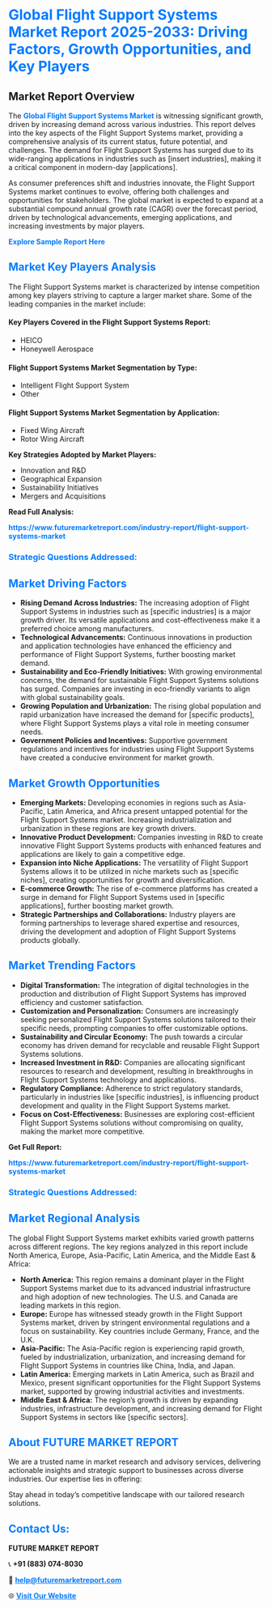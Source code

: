 <h1 style="color: #007BFF;">Global Flight Support Systems Market Report 2025-2033: Driving Factors, Growth Opportunities, and Key Players</h1>

<section id="overview">
<h2>Market Report Overview</h2>
<p>The <a href="https://www.futuremarketreport.com/industry-report/flight-support-systems-market" style="color: #007BFF; text-decoration: none;"><strong>Global Flight Support Systems Market</strong></a> is witnessing significant growth, driven by increasing demand across various industries. This report delves into the key aspects of the Flight Support Systems market, providing a comprehensive analysis of its current status, future potential, and challenges. The demand for Flight Support Systems has surged due to its wide-ranging applications in industries such as [insert industries], making it a critical component in modern-day [applications].</p>
<p>As consumer preferences shift and industries innovate, the Flight Support Systems market continues to evolve, offering both challenges and opportunities for stakeholders. The global market is expected to expand at a substantial compound annual growth rate (CAGR) over the forecast period, driven by technological advancements, emerging applications, and increasing investments by major players.</p>
</section>

<section id="overview">
<p><a href="https://www.futuremarketreport.com/request-sample/reportId=84394" style="color: #007BFF; text-decoration: none;"><strong>Explore Sample Report Here</strong></a></p>
</section>

<section id="key-players">
<h2 style="color: #007BFF;">Market Key Players Analysis</h2>
<p>The Flight Support Systems market is characterized by intense competition among key players striving to capture a larger market share. Some of the leading companies in the market include:</p>
<h4>Key Players Covered in the Flight Support Systems Report:</h4>
<ul><li>HEICO</li><li>Honeywell Aerospace</li></ul>
<h4>Flight Support Systems Market Segmentation by Type:</h4>
<ul><li>Intelligent Flight Support System</li><li>Other</li></ul>

<h4>Flight Support Systems Market Segmentation by Application:</h4>
<ul><li>Fixed Wing Aircraft</li><li>Rotor Wing Aircraft</li></ul>
<p><strong>Key Strategies Adopted by Market Players:</strong></p>
<ul>
<li>Innovation and R&D</li>
<li>Geographical Expansion</li>
<li>Sustainability Initiatives</li>
<li>Mergers and Acquisitions</li>
</ul>
</section>

<section>
<p><strong>Read Full Analysis: </strong></p><a href="https://www.futuremarketreport.com/industry-report/flight-support-systems-market" style="color: #007BFF; text-decoration: none;"><strong>https://www.futuremarketreport.com/industry-report/flight-support-systems-market</strong></a>
<h3 style="color: #007BFF;">Strategic Questions Addressed:</h3>
</section>

<section id="driving-factors">
<h2 style="color: #007BFF;">Market Driving Factors</h2>
<ul>
<li><strong>Rising Demand Across Industries:</strong> The increasing adoption of Flight Support Systems in industries such as [specific industries] is a major growth driver. Its versatile applications and cost-effectiveness make it a preferred choice among manufacturers.</li>
<li><strong>Technological Advancements:</strong> Continuous innovations in production and application technologies have enhanced the efficiency and performance of Flight Support Systems, further boosting market demand.</li>
<li><strong>Sustainability and Eco-Friendly Initiatives:</strong> With growing environmental concerns, the demand for sustainable Flight Support Systems solutions has surged. Companies are investing in eco-friendly variants to align with global sustainability goals.</li>
<li><strong>Growing Population and Urbanization:</strong> The rising global population and rapid urbanization have increased the demand for [specific products], where Flight Support Systems plays a vital role in meeting consumer needs.</li>
<li><strong>Government Policies and Incentives:</strong> Supportive government regulations and incentives for industries using Flight Support Systems have created a conducive environment for market growth.</li>
</ul>
</section>

<section id="growth-opportunities">
<h2 style="color: #007BFF;">Market Growth Opportunities</h2>
<ul>
<li><strong>Emerging Markets:</strong> Developing economies in regions such as Asia-Pacific, Latin America, and Africa present untapped potential for the Flight Support Systems market. Increasing industrialization and urbanization in these regions are key growth drivers.</li>
<li><strong>Innovative Product Development:</strong> Companies investing in R&D to create innovative Flight Support Systems products with enhanced features and applications are likely to gain a competitive edge.</li>
<li><strong>Expansion into Niche Applications:</strong> The versatility of Flight Support Systems allows it to be utilized in niche markets such as [specific niches], creating opportunities for growth and diversification.</li>
<li><strong>E-commerce Growth:</strong> The rise of e-commerce platforms has created a surge in demand for Flight Support Systems used in [specific applications], further boosting market growth.</li>
<li><strong>Strategic Partnerships and Collaborations:</strong> Industry players are forming partnerships to leverage shared expertise and resources, driving the development and adoption of Flight Support Systems products globally.</li>
</ul>
</section>

<section id="trending-factors">
<h2 style="color: #007BFF;">Market Trending Factors</h2>
<ul>
<li><strong>Digital Transformation:</strong> The integration of digital technologies in the production and distribution of Flight Support Systems has improved efficiency and customer satisfaction.</li>
<li><strong>Customization and Personalization:</strong> Consumers are increasingly seeking personalized Flight Support Systems solutions tailored to their specific needs, prompting companies to offer customizable options.</li>
<li><strong>Sustainability and Circular Economy:</strong> The push towards a circular economy has driven demand for recyclable and reusable Flight Support Systems solutions.</li>
<li><strong>Increased Investment in R&D:</strong> Companies are allocating significant resources to research and development, resulting in breakthroughs in Flight Support Systems technology and applications.</li>
<li><strong>Regulatory Compliance:</strong> Adherence to strict regulatory standards, particularly in industries like [specific industries], is influencing product development and quality in the Flight Support Systems market.</li>
<li><strong>Focus on Cost-Effectiveness:</strong> Businesses are exploring cost-efficient Flight Support Systems solutions without compromising on quality, making the market more competitive.</li>
</ul>
</section>

<section>
<p><strong>Get Full Report: </strong></p><a href="https://www.futuremarketreport.com/industry-report/flight-support-systems-market" style="color: #007BFF; text-decoration: none;"><strong>https://www.futuremarketreport.com/industry-report/flight-support-systems-market</strong></a>
<h3 style="color: #007BFF;">Strategic Questions Addressed:</h3>
</section>


<section id="regional-analysis">
<h2 style="color: #007BFF;">Market Regional Analysis</h2>
<p>The global Flight Support Systems market exhibits varied growth patterns across different regions. The key regions analyzed in this report include North America, Europe, Asia-Pacific, Latin America, and the Middle East & Africa:</p>
<ul>
<li><strong>North America:</strong> This region remains a dominant player in the Flight Support Systems market due to its advanced industrial infrastructure and high adoption of new technologies. The U.S. and Canada are leading markets in this region.</li>
<li><strong>Europe:</strong> Europe has witnessed steady growth in the Flight Support Systems market, driven by stringent environmental regulations and a focus on sustainability. Key countries include Germany, France, and the U.K.</li>
<li><strong>Asia-Pacific:</strong> The Asia-Pacific region is experiencing rapid growth, fueled by industrialization, urbanization, and increasing demand for Flight Support Systems in countries like China, India, and Japan.</li>
<li><strong>Latin America:</strong> Emerging markets in Latin America, such as Brazil and Mexico, present significant opportunities for the Flight Support Systems market, supported by growing industrial activities and investments.</li>
<li><strong>Middle East & Africa:</strong> The region’s growth is driven by expanding industries, infrastructure development, and increasing demand for Flight Support Systems in sectors like [specific sectors].</li>
</ul>
</section>

<footer>
<h2 style="color: #007BFF;">About FUTURE MARKET REPORT</h2>
<p>We are a trusted name in market research and advisory services, delivering actionable insights and strategic support to businesses across diverse industries. Our expertise lies in offering:</p>

<p>Stay ahead in today’s competitive landscape with our tailored research solutions.</p>

<h2 style="color: #007BFF;">Contact Us:</h2>
<p><strong>FUTURE MARKET REPORT</strong></p>
<p>📞 <strong>+91 (883) 074-8030</strong></p>
<p>📧 <strong><a href="mailto:help@futuremarketreport.com" style="color: #007BFF;">help@futuremarketreport.com</a></strong></p>
<p>🌐 <strong><a href="https://www.futuremarketreport.com/" style="color: #007BFF;">Visit Our Website</a></strong></p>
</footer>